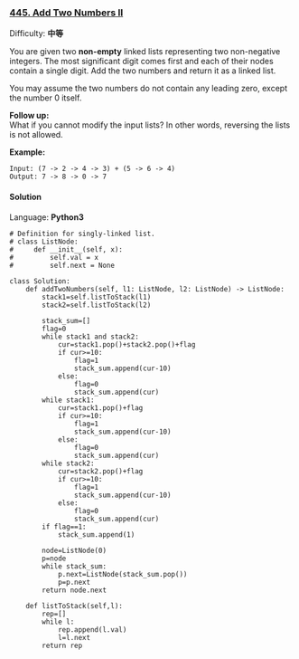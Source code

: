 ### [445\. Add Two Numbers II](https://leetcode-cn.com/problems/add-two-numbers-ii/)

Difficulty: **中等**


You are given two **non-empty** linked lists representing two non-negative integers. The most significant digit comes first and each of their nodes contain a single digit. Add the two numbers and return it as a linked list.

You may assume the two numbers do not contain any leading zero, except the number 0 itself.

**Follow up:**  
What if you cannot modify the input lists? In other words, reversing the lists is not allowed.

**Example:**

```
Input: (7 -> 2 -> 4 -> 3) + (5 -> 6 -> 4)
Output: 7 -> 8 -> 0 -> 7
```


#### Solution

Language: **Python3**

```python3
# Definition for singly-linked list.
# class ListNode:
#     def __init__(self, x):
#         self.val = x
#         self.next = None

class Solution:
    def addTwoNumbers(self, l1: ListNode, l2: ListNode) -> ListNode:
        stack1=self.listToStack(l1)
        stack2=self.listToStack(l2)

        stack_sum=[]
        flag=0
        while stack1 and stack2:
            cur=stack1.pop()+stack2.pop()+flag
            if cur>=10:
                flag=1
                stack_sum.append(cur-10)
            else:
                flag=0
                stack_sum.append(cur)
        while stack1:
            cur=stack1.pop()+flag
            if cur>=10:
                flag=1
                stack_sum.append(cur-10)
            else:
                flag=0
                stack_sum.append(cur)
        while stack2:
            cur=stack2.pop()+flag
            if cur>=10:
                flag=1
                stack_sum.append(cur-10)
            else:
                flag=0
                stack_sum.append(cur)   
        if flag==1:
            stack_sum.append(1)
        
        node=ListNode(0)
        p=node
        while stack_sum:
            p.next=ListNode(stack_sum.pop())
            p=p.next
        return node.next
    
    def listToStack(self,l):
        rep=[]
        while l:
            rep.append(l.val)
            l=l.next
        return rep
```
